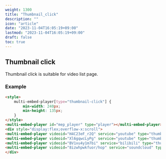 ```yaml
---
weight: 1300
title: "Thumbnail_click"
description: ""
icon: "article"
date: "2023-11-04T16:05:19+09:00"
lastmod: "2023-11-04T16:05:19+09:00"
draft: false
toc: true
---
```


<!--load api-->

<script src="https://cdn.jsdelivr.net/npm/multi_embed_player@v3/dist/multi_embed_player.js"></script>

<style>
    multi-embed-player{
        width: 480px;
        height: 270px;
        max-width: 100%;
    }
    multi-embed-player[type="thumbnail-click"] {
        min-width: 240px;
        min-height: 135px;
    }
</style>

## Thumbnail click

Thumbnail click is suitable for video list page.

### Example

```html
<style>
    multi-embed-player[type="thumbnail-click"] {
        min-width: 240px;
        min-height: 135px;
    }
</style>
<multi-embed-player id="mep_player" type="player"></multi-embed-player>
<div style="display:flex;overflow-x:scroll">
<multi-embed-player videoid="H4C23eF_r2Q" service="youtube" type="thumbnail-click" for="mep_player"></multi-embed-player>
<multi-embed-player videoid="Xl6gqwcLyPg" service="youtube" type="thumbnail-click" for="mep_player"></multi-embed-player>
<multi-embed-player videoid="BV1xu4y1m7bi" service="bilibili" type="thumbnail-click" for="mep_player"></multi-embed-player>
<multi-embed-player videoid="8izwhpwkfuor/hop" service="soundcloud" type="thumbnail-click" for="mep_player"></multi-embed-player>
</div>
```

<!--live demo-->
<multi-embed-player id="mep_player" type="player"></multi-embed-player>
<div style="display:flex;overflow-x:scroll">
<multi-embed-player videoid="H4C23eF_r2Q" service="youtube" type="thumbnail-click" for="mep_player"></multi-embed-player>
<multi-embed-player videoid="Xl6gqwcLyPg" service="youtube" type="thumbnail-click" for="mep_player"></multi-embed-player>
<multi-embed-player videoid="BV1xu4y1m7bi" service="bilibili" type="thumbnail-click" for="mep_player"></multi-embed-player>
<multi-embed-player videoid="8izwhpwkfuor/hop" service="soundcloud" type="thumbnail-click" for="mep_player"></multi-embed-player>
</div>
